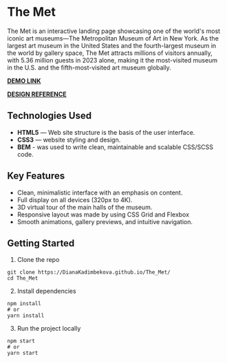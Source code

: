 # The Met
The Met is an interactive landing page showcasing one of the world's most iconic art museums—The Metropolitan Museum of Art in New York. As the largest art museum in the United States and the fourth-largest museum in the world by gallery space, The Met attracts millions of visitors annually, with 5.36 million guests in 2023 alone, making it the most-visited museum in the U.S. and the fifth-most-visited art museum globally.

**[DEMO LINK](https://DianaKadimbekova.github.io/The_Met/)**

**[DESIGN REFERENCE](https://www.figma.com/design/lSR1m42L9YwzQwzzxKwHpw/THE-MET?node-id=8590-29&p=f&t=aGL64wlhJnY15hpR-0)**

## Technologies Used
+ **HTML5** — Web site structure is the basis of the user interface.
+ **CSS3** — website styling and design.
+ **BEM** - was used to write clean, maintainable and scalable CSS/SCSS code.

## Key Features
+ Clean, minimalistic interface with an emphasis on content.
+ Full display on all devices (320px to 4K).
+ 3D virtual tour of the main halls of the museum.
+ Responsive layout was made by using CSS Grid and Flexbox
+ Smooth animations, gallery previews, and intuitive navigation.

## Getting Started
1. Clone the repo
```
git clone https://DianaKadimbekova.github.io/The_Met/
cd The_Met
```
2. Install dependencies
```
npm install
# or
yarn install
```
3. Run the project locally
```
npm start
# or
yarn start
```
